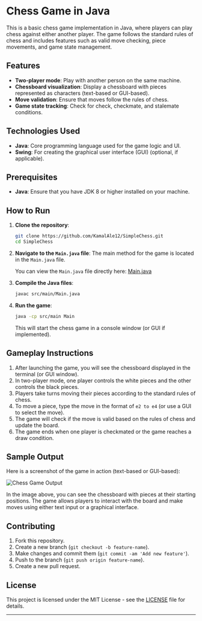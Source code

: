 # Chess Game in Java

This is a basic chess game implementation in Java, where players can play chess against either another player. The game follows the standard rules of chess and includes features such as valid move checking, piece movements, and game state management.

## Features

- **Two-player mode**: Play with another person on the same machine.
- **Chessboard visualization**: Display a chessboard with pieces represented as characters (text-based or GUI-based).
- **Move validation**: Ensure that moves follow the rules of chess.
- **Game state tracking**: Check for check, checkmate, and stalemate conditions.

## Technologies Used

- **Java**: Core programming language used for the game logic and UI.
- **Swing**: For creating the graphical user interface (GUI) (optional, if applicable).

## Prerequisites

- **Java**: Ensure that you have JDK 8 or higher installed on your machine.

## How to Run

1. **Clone the repository**:

    ```bash
    git clone https://github.com/KamalAle12/SimpleChess.git
    cd SimpleChess
    ```

2. **Navigate to the `Main.java` file**: The main method for the game is located in the `Main.java` file.

    You can view the `Main.java` file directly here: [Main.java](https://github.com/KamalAle12/SimpleChess/blob/master/src/main/Main.java)

3. **Compile the Java files**:

    ```bash
    javac src/main/Main.java
    ```

4. **Run the game**:

    ```bash
    java -cp src/main Main
    ```

    This will start the chess game in a console window (or GUI if implemented).

## Gameplay Instructions

1. After launching the game, you will see the chessboard displayed in the terminal (or GUI window).
2. In two-player mode, one player controls the white pieces and the other controls the black pieces.
3. Players take turns moving their pieces according to the standard rules of chess.
4. To move a piece, type the move in the format of `e2 to e4` (or use a GUI to select the move).
5. The game will check if the move is valid based on the rules of chess and update the board.
6. The game ends when one player is checkmated or the game reaches a draw condition.

## Sample Output

Here is a screenshot of the game in action (text-based or GUI-based):

![Chess Game Output](./images/chess_game_output.png)

In the image above, you can see the chessboard with pieces at their starting positions. The game allows players to interact with the board and make moves using either text input or a graphical interface.

## Contributing

1. Fork this repository.
2. Create a new branch (`git checkout -b feature-name`).
3. Make changes and commit them (`git commit -am 'Add new feature'`).
4. Push to the branch (`git push origin feature-name`).
5. Create a new pull request.

## License

This project is licensed under the MIT License - see the [LICENSE](LICENSE) file for details.

---


